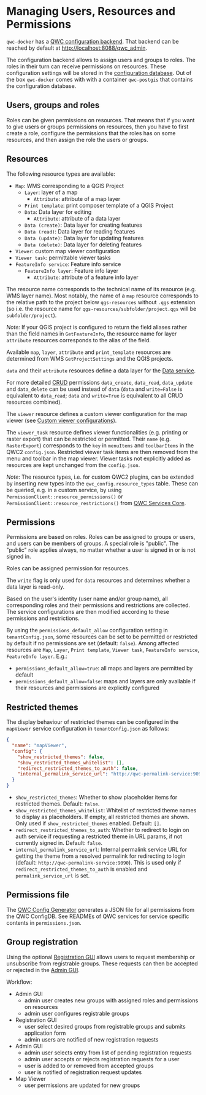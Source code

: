 # Managing Users, Resources and Permissions

`qwc-docker` has a [QWC configuration backend](https://github.com/qwc-services/qwc-admin-gui). That backend can be reached by default at <http://localhost:8088/qwc_admin>.

The configuration backend allows to assign users and groups to roles. The roles in their turn can receive permissions on resources. These configuration settings will be stored in the [configuration database](https://github.com/qwc-services/qwc-config-db). Out of the box `qwc-docker` comes with with a container `qwc-postgis` that contains the configuration database.

## Users, groups and roles

Roles can be given permissions on resources. That means that if you want to give users or groups permissions on resources, then you have to first create a role, configure the permissions that the roles has on some resources, and then assign the role the users or groups.

## Resources

The following resource types are available:

* `Map`: WMS corresponding to a QGIS Project
  * `Layer`: layer of a map
    * `Attribute`: attribute of a map layer
  * `Print template`: print composer template of a QGIS Project
  * `Data`: Data layer for editing
    * `Attribute`: attribute of a data layer
  * `Data (create)`: Data layer for creating features
  * `Data (read)`: Data layer for reading features
  * `Data (update)`: Data layer for updating features
  * `Data (delete)`: Data layer for deleting features
* `Viewer`: custom map viewer configuration
* `Viewer task`: permittable viewer tasks
* `FeatureInfo service`: Feature info service
  * `FeatureInfo layer`: Feature info layer
    * `Attribute`: attribute of a feature info layer

The resource name corresponds to the technical name of its resource (e.g. WMS layer name). Most notably, the name of a `map` resource corresponds to the relative path to the project below `qgs-resources` without `.qgs` extension (so i.e. the resource name for `qgs-resources/subfolder/project.qgs` will be `subfolder/project`).

*Note:* If your QGIS project is configured to return the field aliases rather than the field names in `GetFeatureInfo`, the resource name for layer `attribute` resources corresponds to the alias of the field.

Available `map`, `layer`, `attribute` and `print_template` resources are determined from WMS `GetProjectSettings` and the QGIS projects.

`data` and their `attribute` resources define a data layer for the [Data service](https://github.com/qwc-services/qwc-data-service).

For more detailed [CRUD](https://en.wikipedia.org/wiki/Create,_read,_update_and_delete) permissions `data_create`, `data_read`, `data_update` and `data_delete` can be used instead of `data`
(`data` and `write=False` is equivalent to `data_read`; `data` and `write=True` is equivalent to all CRUD resources combined).

The `viewer` resource defines a custom viewer configuration for the map viewer (see [Custom viewer configurations](https://github.com/qwc-services/qwc-map-viewer#custom-viewer-configurations)).

The `viewer_task` resource defines viewer functionalities (e.g. printing or raster export) that can be restricted or permitted.
Their `name` (e.g. `RasterExport`) corresponds to the `key` in `menuItems` and `toolbarItems` in the QWC2 `config.json`. Restricted viewer task items are then removed from the menu and toolbar in the map viewer. Viewer tasks not explicitly added as resources are kept unchanged from the `config.json`.

*Note*: The resource types, i.e. for custom QWC2 plugins, can be extended by inserting new types into the `qwc_config.resource_types` table.
These can be queried, e.g. in a custom service, by using `PermissionClient::resource_permissions()` or
`PermissionClient::resource_restrictions()` from [QWC Services Core](https://github.com/qwc-services/qwc-services-core).

## Permissions

Permissions are based on roles. Roles can be assigned to groups or users, and users can be members of groups.
A special role is "public". The "public" role applies always, no matter whether a user is signed in or is not signed in.

Roles can be assigned permission for resources.

The `write` flag is only used for `data` resources and determines whether a data layer is read-only.

Based on the user's identity (user name and/or group name), all corresponding roles and their permissions and restrictions are collected.
The service configurations are then modified according to these permissions and restrictions.

By using the `permissions_default_allow` configuration setting in `tenantConfig.json`, some resources can be set to be permitted or restricted by default if no permissions are set (default: `false`). Among affected resources are `Map`, `Layer`, `Print template`, `Viewer task`, `FeatureInfo service`, `FeatureInfo layer`. E.g.:

* `permissions_default_allow=true`: all maps and layers are permitted by default
* `permissions_default_allow=false`: maps and layers are only available if their resources and permissions are explicitly configured

## Restricted themes

The display behaviour of restricted themes can be configured in the `mapViewer` service configuration in `tenantConfig.json` as follows:
```json
{
  "name": "mapViewer",
  "config": {
    "show_restricted_themes": false,
    "show_restricted_themes_whitelist": [],
    "redirect_restricted_themes_to_auth": false,
    "internal_permalink_service_url": "http://qwc-permalink-service:9090"
  }
}
```
* `show_restricted_themes`: Whether to show placeholder items for restricted themes. Default: `false`.
* `show_restricted_themes_whitelist`: Whitelist of restricted theme names to display as placeholders. If empty, all restricted themes are shown. Only used if  `show_restricted_themes` enabled. Default: `[]`.
* `redirect_restricted_themes_to_auth`: Whether to redirect to login on auth service if requesting a restricted theme in URL params, if not currently signed in. Default: `false`.
* `internal_permalink_service_url`: Internal permalink service URL for getting the theme from a resolved permalink for redirecting to login (default: `http://qwc-permalink-service:9090`). This is used only if `redirect_restricted_themes_to_auth` is enabled and `permalink_service_url` is set.


## Permissions file

The [QWC Config Generator](https://github.com/qwc-services/qwc-config-generator) generates a JSON file for all permissions from the QWC ConfigDB. See READMEs of QWC services for service specific contents in `permissions.json`.

<!--Alternatively, a simplified permissions format is also supported, see [unified permissions](doc/unified_permissions.md).-->

## Group registration

Using the optional [Registration GUI](https://github.com/qwc-services/qwc-registration-gui) allows users to request membership or unsubscribe from registrable groups. These requests can then be accepted or rejected in the [Admin GUI](https://github.com/qwc-services/qwc-admin-gui).

Workflow:

* Admin GUI
  * admin user creates new groups with assigned roles and permissions on resources
  * admin user configures registrable groups
* Registration GUI
  * user select desired groups from registrable groups and submits application form
  * admin users are notified of new registration requests
* Admin GUI
  * admin user selects entry from list of pending registration requests
  * admin user accepts or rejects registration requests for a user
  * user is added to or removed from accepted groups
  * user is notified of registration request updates
* Map Viewer
  * user permissions are updated for new groups

